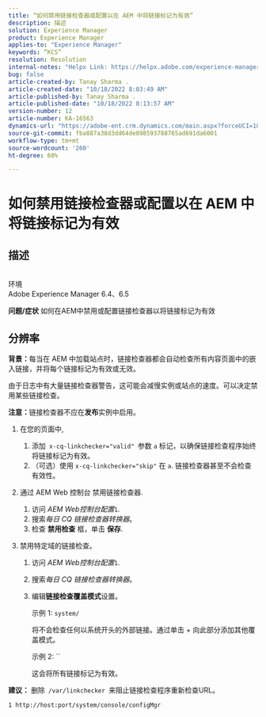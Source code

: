 ```yaml
---
title: “如何禁用链接检查器或配置以在 AEM 中将链接标记为有效”
description: 描述
solution: Experience Manager
product: Experience Manager
applies-to: "Experience Manager"
keywords: “KCS”
resolution: Resolution
internal-notes: "Helpx Link: https://helpx.adobe.com/experience-manager/kb/how-to-configure-linkchecker-tomark-alllinks-asvalid.html"
bug: false
article-created-by: Tanay Sharma .
article-created-date: "10/18/2022 8:03:49 AM"
article-published-by: Tanay Sharma .
article-published-date: "10/18/2022 8:13:57 AM"
version-number: 12
article-number: KA-16563
dynamics-url: "https://adobe-ent.crm.dynamics.com/main.aspx?forceUCI=1&pagetype=entityrecord&etn=knowledgearticle&id=25976761-bb4e-ed11-bba2-0022480868ff"
source-git-commit: fba887a38d3dd64de898593788765ad691da6001
workflow-type: tm+mt
source-wordcount: '260'
ht-degree: 60%

---
```


# 如何禁用链接检查器或配置以在 AEM 中将链接标记为有效

## 描述

<br>环境<br>
Adobe Experience Manager 6.4、6.5


<b>问题/症状</b>
如何在AEM中禁用或配置链接检查器以将链接标记为有效


## 分辨率


<b>背景：</b>每当在 AEM 中加载站点时，链接检查器都会自动检查所有内容页面中的嵌入链接，并将每个链接标记为有效或无效。

由于日志中有大量链接检查器警告，这可能会减慢实例或站点的速度。可以决定禁用某些链接检查。

<b>注意：</b>链接检查器不应在<b>发布</b>实例中启用。



1. 在您的页面中,
   1. 添加` x-cq-linkchecker="valid" `参数 `a` 标记，以确保链接检查程序始终将链接标记为有效。
   2. （可选）使用 `x-cq-linkchecker="skip"` 在 `a`. 链接检查器甚至不会检查有效性。
2. 通过 AEM Web 控制台 禁用链接检查器.
   1. 访问 *AEM Web控制台配置*`1`.
   2. 搜索&#x200B;*每日 CQ 链接检查器转换器*。
   3. 检查 <b>禁用检查</b> 框，单击 <b>保存</b>.
3. 禁用特定域的链接检查。

   1. 访问 *AEM Web控制台配置*`1`.
   2. 搜索&#x200B;*每日 CQ 链接检查器转换器*。
   3. 编辑<b>链接检查覆盖模式</b>设置。



      示例 1: `system/`

      将不会检查任何以系统开头的外部链接。通过单击 + 向此部分添加其他覆盖模式。 



      示例 2: ``

      这会将所有链接标记为有效。




<b>建议：</b> 删除` /var/linkchecker `来阻止链接检查程序重新检查URL。

`1 http://host:port/system/console/configMgr`
